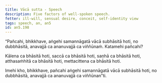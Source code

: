 ```yaml
---
title: Vācā sutta - Speech
description: Five factors of well-spoken speech.
fetter: ill-will, sensual desire, conceit, self-identity view
tags: speech, an, an5
id: an5.198
---
```


“Pañcahi, bhikkhave, aṅgehi samannāgatā vācā subhāsitā hoti, no dubbhāsitā, anavajjā ca ananuvajjā ca viññūnaṁ. Katamehi pañcahi?

Kālena ca bhāsitā hoti,
saccā ca bhāsitā hoti,
saṇhā ca bhāsitā hoti,
atthasaṁhitā ca bhāsitā hoti,
mettacittena ca bhāsitā hoti.

Imehi kho, bhikkhave, pañcahi aṅgehi samannāgatā vācā subhāsitā hoti, no dubbhāsitā, anavajjā ca ananuvajjā ca viññūnan”ti.
